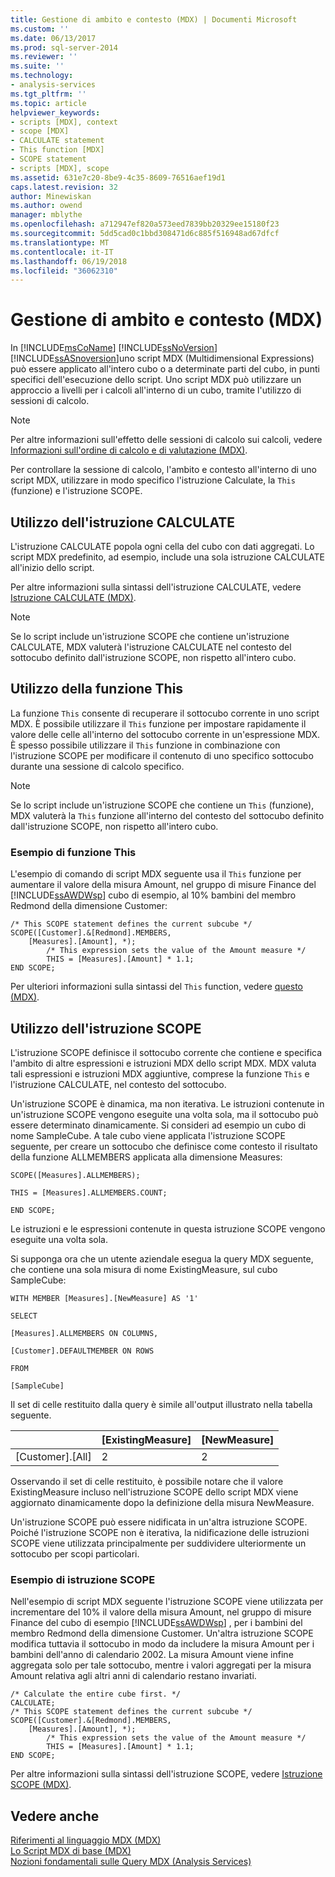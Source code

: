 ```yaml
---
title: Gestione di ambito e contesto (MDX) | Documenti Microsoft
ms.custom: ''
ms.date: 06/13/2017
ms.prod: sql-server-2014
ms.reviewer: ''
ms.suite: ''
ms.technology:
- analysis-services
ms.tgt_pltfrm: ''
ms.topic: article
helpviewer_keywords:
- scripts [MDX], context
- scope [MDX]
- CALCULATE statement
- This function [MDX]
- SCOPE statement
- scripts [MDX], scope
ms.assetid: 631e7c20-8be9-4c35-8609-76516aef19d1
caps.latest.revision: 32
author: Minewiskan
ms.author: owend
manager: mblythe
ms.openlocfilehash: a712947ef820a573eed7839bb20329ee15180f23
ms.sourcegitcommit: 5dd5cad0c1bbd308471d6c885f516948ad67dfcf
ms.translationtype: MT
ms.contentlocale: it-IT
ms.lasthandoff: 06/19/2018
ms.locfileid: "36062310"
---
```

# <a name="managing-scope-and-context-mdx"></a>Gestione di ambito e contesto (MDX)
  In [!INCLUDE[msCoName](../../../includes/msconame-md.md)] [!INCLUDE[ssNoVersion](../../../includes/ssnoversion-md.md)] [!INCLUDE[ssASnoversion](../../../includes/ssasnoversion-md.md)]uno script MDX (Multidimensional Expressions) può essere applicato all'intero cubo o a determinate parti del cubo, in punti specifici dell'esecuzione dello script. Uno script MDX può utilizzare un approccio a livelli per i calcoli all'interno di un cubo, tramite l'utilizzo di sessioni di calcolo.  
  
> [!NOTE]  
>  Per altre informazioni sull'effetto delle sessioni di calcolo sui calcoli, vedere [Informazioni sull'ordine di calcolo e di valutazione &#40;MDX&#41;](mdx-data-manipulation-understanding-pass-order-and-solve-order.md).  
  
 Per controllare la sessione di calcolo, l'ambito e contesto all'interno di uno script MDX, utilizzare in modo specifico l'istruzione Calculate, la `This` (funzione) e l'istruzione SCOPE.  
  
## <a name="using-the-calculate-statement"></a>Utilizzo dell'istruzione CALCULATE  
 L'istruzione CALCULATE popola ogni cella del cubo con dati aggregati. Lo script MDX predefinito, ad esempio, include una sola istruzione CALCULATE all'inizio dello script.  
  
 Per altre informazioni sulla sintassi dell'istruzione CALCULATE, vedere [Istruzione CALCULATE &#40;MDX&#41;](/sql/mdx/mdx-scripting-calculate).  
  
> [!NOTE]  
>  Se lo script include un'istruzione SCOPE che contiene un'istruzione CALCULATE, MDX valuterà l'istruzione CALCULATE nel contesto del sottocubo definito dall'istruzione SCOPE, non rispetto all'intero cubo.  
  
## <a name="using-the-this-function"></a>Utilizzo della funzione This  
 La funzione `This` consente di recuperare il sottocubo corrente in uno script MDX. È possibile utilizzare il `This` funzione per impostare rapidamente il valore delle celle all'interno del sottocubo corrente in un'espressione MDX. È spesso possibile utilizzare il `This` funzione in combinazione con l'istruzione SCOPE per modificare il contenuto di uno specifico sottocubo durante una sessione di calcolo specifico.  
  
> [!NOTE]  
>  Se lo script include un'istruzione SCOPE che contiene un `This` (funzione), MDX valuterà la `This` funzione all'interno del contesto del sottocubo definito dall'istruzione SCOPE, non rispetto all'intero cubo.  
  
### <a name="this-function-example"></a>Esempio di funzione This  
 L'esempio di comando di script MDX seguente usa il `This` funzione per aumentare il valore della misura Amount, nel gruppo di misure Finance del [!INCLUDE[ssAWDWsp](../../../includes/ssawdwsp-md.md)] cubo di esempio, al 10% bambini del membro Redmond della dimensione Customer:  
  
```  
/* This SCOPE statement defines the current subcube */  
SCOPE([Customer].&[Redmond].MEMBERS,   
    [Measures].[Amount], *);  
        /* This expression sets the value of the Amount measure */  
        THIS = [Measures].[Amount] * 1.1;  
END SCOPE;  
```  
  
 Per ulteriori informazioni sulla sintassi del `This` function, vedere [questo &#40;MDX&#41;](/sql/mdx/this-mdx).  
  
## <a name="using-the-scope-statement"></a>Utilizzo dell'istruzione SCOPE  
 L'istruzione SCOPE definisce il sottocubo corrente che contiene e specifica l'ambito di altre espressioni e istruzioni MDX dello script MDX. MDX valuta tali espressioni e istruzioni MDX aggiuntive, comprese la funzione `This` e l'istruzione CALCULATE, nel contesto del sottocubo.  
  
 Un'istruzione SCOPE è dinamica, ma non iterativa. Le istruzioni contenute in un'istruzione SCOPE vengono eseguite una volta sola, ma il sottocubo può essere determinato dinamicamente. Si consideri ad esempio un cubo di nome SampleCube. A tale cubo viene applicata l'istruzione SCOPE seguente, per creare un sottocubo che definisce come contesto il risultato della funzione ALLMEMBERS applicata alla dimensione Measures:  
  
 `SCOPE([Measures].ALLMEMBERS);`  
  
 `THIS = [Measures].ALLMEMBERS.COUNT;`  
  
 `END SCOPE;`  
  
 Le istruzioni e le espressioni contenute in questa istruzione SCOPE vengono eseguite una volta sola.  
  
 Si supponga ora che un utente aziendale esegua la query MDX seguente, che contiene una sola misura di nome ExistingMeasure, sul cubo SampleCube:  
  
 `WITH MEMBER [Measures].[NewMeasure] AS '1'`  
  
 `SELECT`  
  
 `[Measures].ALLMEMBERS ON COLUMNS,`  
  
 `[Customer].DEFAULTMEMBER ON ROWS`  
  
 `FROM`  
  
 `[SampleCube]`  
  
 Il set di celle restituito dalla query è simile all'output illustrato nella tabella seguente.  
  
||[ExistingMeasure]|[NewMeasure]|  
|-|-------------------------|--------------------|  
|[Customer].[All]|2|2|  
  
 Osservando il set di celle restituito, è possibile notare che il valore ExistingMeasure incluso nell'istruzione SCOPE dello script MDX viene aggiornato dinamicamente dopo la definizione della misura NewMeasure.  
  
 Un'istruzione SCOPE può essere nidificata in un'altra istruzione SCOPE. Poiché l'istruzione SCOPE non è iterativa, la nidificazione delle istruzioni SCOPE viene utilizzata principalmente per suddividere ulteriormente un sottocubo per scopi particolari.  
  
### <a name="scope-statement-example"></a>Esempio di istruzione SCOPE  
 Nell'esempio di script MDX seguente l'istruzione SCOPE viene utilizzata per incrementare del 10% il valore della misura Amount, nel gruppo di misure Finance del cubo di esempio [!INCLUDE[ssAWDWsp](../../../includes/ssawdwsp-md.md)] , per i bambini del membro Redmond della dimensione Customer. Un'altra istruzione SCOPE modifica tuttavia il sottocubo in modo da includere la misura Amount per i bambini dell'anno di calendario 2002. La misura Amount viene infine aggregata solo per tale sottocubo, mentre i valori aggregati per la misura Amount relativa agli altri anni di calendario restano invariati.  
  
```  
/* Calculate the entire cube first. */  
CALCULATE;  
/* This SCOPE statement defines the current subcube */  
SCOPE([Customer].&[Redmond].MEMBERS,   
    [Measures].[Amount], *);  
        /* This expression sets the value of the Amount measure */  
        THIS = [Measures].[Amount] * 1.1;  
END SCOPE;  
```  
  
 Per altre informazioni sulla sintassi dell'istruzione SCOPE, vedere [Istruzione SCOPE &#40;MDX&#41;](/sql/mdx/mdx-scripting-scope).  
  
## <a name="see-also"></a>Vedere anche  
 [Riferimenti al linguaggio MDX &#40;MDX&#41;](/sql/mdx/mdx-language-reference-mdx)   
 [Lo Script MDX di base &#40;MDX&#41;](the-basic-mdx-script-mdx.md)   
 [Nozioni fondamentali sulle Query MDX &#40;Analysis Services&#41;](mdx-query-fundamentals-analysis-services.md)  
  
  

